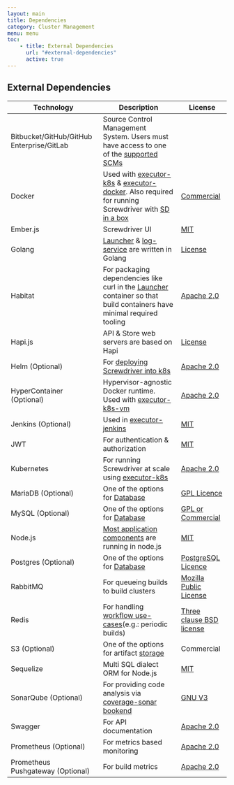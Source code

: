 ```yaml
---
layout: main
title: Dependencies
category: Cluster Management
menu: menu
toc:
    - title: External Dependencies
      url: "#external-dependencies"
      active: true
---
```

## External Dependencies

 | Technology             | Description | License |
 | ----                   | ----        | ----    |
 | Bitbucket/GitHub/GitHub Enterprise/GitLab | Source Control Management System. Users must have access to one of the [supported SCMs](../user-guide/scm) |         |
 | Docker                 | Used with [executor-k8s](https://github.com/screwdriver-cd/executor-k8s) & [executor-docker](https://github.com/screwdriver-cd/executor-docker). Also required for running Screwdriver with [SD in a box](https://github.com/screwdriver-cd/in-a-box)  | [Commercial](https://www.docker.com/pricing/) |
 | Ember.js               | Screwdriver UI            | [MIT](https://github.com/emberjs/ember.js/blob/master/LICENSE)         |
 | Golang                 | [Launcher](https://github.com/screwdriver-cd/launcher) & [log-service](https://github.com/screwdriver-cd/log-service) are written in Golang  | [License](https://golang.org/LICENSE) |
 | Habitat                | For packaging dependencies like curl in the [Launcher](https://github.com/screwdriver-cd/launcher) container so that build containers have minimal required tooling | [Apache 2.0](https://www.habitat.sh/legal/licensing) |
 | Hapi.js                | API & Store web servers are based on Hapi | [License](https://github.com/hapijs/hapijs.com/blob/master/LICENSE)        |
 | Helm (Optional)           | For [deploying Screwdriver into k8s](https://github.com/screwdriver-cd/screwdriver-chart) | [Apache 2.0](https://github.com/helm/helm/blob/master/LICENSE) |
 | HyperContainer (Optional) | Hypervisor-agnostic Docker runtime. Used with [executor-k8s-vm](https://github.com/screwdriver-cd/executor-k8s-vm) | [Apache 2.0](https://github.com/hyperhq/hyperd/blob/master/LICENSE) |
 | Jenkins (Optional)     | Used in [executor-jenkins](https://github.com/screwdriver-cd/executor-jenkins)  | [MIT](https://www.jenkins.io/doc/developer/publishing/preparation/#license) |
 | JWT                    | For authentication & authorization | [MIT](https://github.com/jsonwebtoken/jsonwebtoken.github.io/blob/master/LICENSE.txt) |
 | Kubernetes             | For running Screwdriver at scale using [executor-k8s](https://github.com/screwdriver-cd/executor-k8s) | [Apache 2.0](https://github.com/kubernetes/kubernetes/blob/master/LICENSE) |
 | MariaDB (Optional) | One of the options for [Database](https://github.com/screwdriver-cd/datastore-sequelize/) | [GPL Licence](https://mariadb.com/kb/en/library/licensing-faq/) |
 | MySQL (Optional) | One of the options for [Database](https://github.com/screwdriver-cd/datastore-sequelize/) | [GPL or Commercial](https://www.mysql.com/about/legal/) |
 | Node.js                | [Most application components](../contributing/where-to-contribute) are running in node.js             | [MIT](https://github.com/nodejs/node/blob/master/LICENSE) |
 | Postgres (Optional) | One of the options for [Database](https://github.com/screwdriver-cd/datastore-sequelize/) | [PostgreSQL Licence](https://opensource.org/licenses/postgresql) |
 | RabbitMQ               | For queueing builds to build clusters | [Mozilla Public License](https://www.rabbitmq.com/mpl.html) |
 | Redis                  | For handling [workflow use-cases](../user-guide/configuration/workflow)(e.g.: periodic builds) | [Three clause BSD license](https://redis.io/topics/license) |
 | S3 (Optional)           | One of the options for artifact [storage](https://github.com/screwdriver-cd/store) | Commercial |
 | Sequelize              | Multi SQL dialect ORM for Node.js | [MIT](https://github.com/sequelize/sequelize/blob/master/LICENSE) |
 | SonarQube (Optional)   | For providing code analysis via [coverage-sonar bookend](https://github.com/screwdriver-cd/coverage-sonar) | [GNU V3](https://www.sonarqube.org/downloads/license) |
 | Swagger                | For API documentation | [Apache 2.0](https://swagger.io/license) |
 | Prometheus (Optional)   | For metrics based monitoring | [Apache 2.0](https://github.com/prometheus/prometheus/blob/master/LICENSE) |
 | Prometheus Pushgateway (Optional) | For build metrics  | [Apache 2.0](https://github.com/prometheus/pushgateway/blob/master/LICENSE) |
